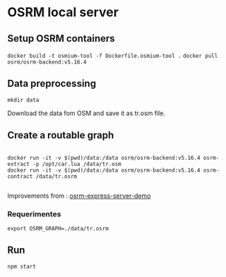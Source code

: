 # OSRM local server


## Setup  OSRM containers


`docker build -t osmium-tool -f Dockerfile.osmium-tool .`
`docker pull osrm/osrm-backend:v5.16.4`


## Data preprocessing


`mkdir data`

Download the data fom OSM and save it as tr.osm file.





## Create a routable graph


```

docker run -it -v $(pwd)/data:/data osrm/osrm-backend:v5.16.4 osrm-extract -p /opt/car.lua /data/tr.osm
docker run -it -v $(pwd)/data:/data osrm/osrm-backend:v5.16.4 osrm-contract /data/tr.osrm


```




Improvements from : [osrm-express-server-demo](https://github.com/door2door-io/osrm-express-server-demo)

### Requerimentes

`export OSRM_GRAPH=./data/tr.osrm`

## Run

```
npm start

```
